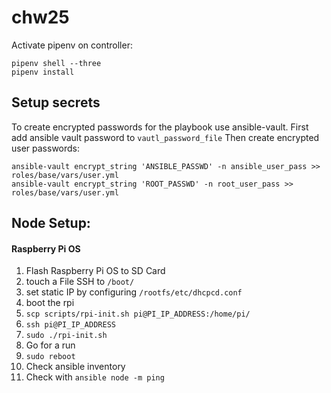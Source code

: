# chw25
Activate pipenv on controller:
```
pipenv shell --three
pipenv install
```

## Setup secrets
To create encrypted passwords for the playbook use ansible-vault.
First add ansible vault password to `vautl_password_file`
Then create encrypted user passwords:
```
ansible-vault encrypt_string 'ANSIBLE_PASSWD' -n ansible_user_pass >> roles/base/vars/user.yml
ansible-vault encrypt_string 'ROOT_PASSWD' -n root_user_pass >> roles/base/vars/user.yml

```
## Node Setup:
#### Raspberry Pi OS
1. Flash Raspberry Pi OS to SD Card
2. touch a File SSH to `/boot/`
3. set static IP by configuring `/rootfs/etc/dhcpcd.conf`
4. boot the rpi
5. `scp scripts/rpi-init.sh pi@PI_IP_ADDRESS:/home/pi/`
6. `ssh pi@PI_IP_ADDRESS`
7. `sudo ./rpi-init.sh`
8. Go for a run
9. `sudo reboot`
10. Check ansible inventory
11. Check with `ansible node -m ping`
